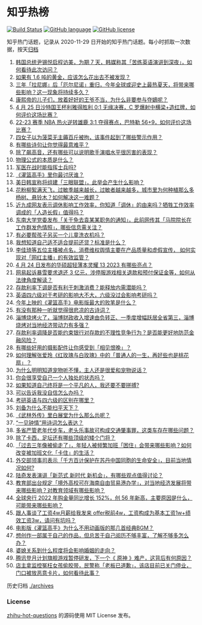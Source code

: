 # 知乎热榜
[![Build Status](https://github.com/ToWeLong/zhihu-hot-questions/workflows/CI/badge.svg)](https://github.com/ToWeLong/zhihu-hot-questions/actions)
[![GitHub language](https://img.shields.io/badge/language-golang-orange.svg)](https://golang.org/)
[![GitHub license](https://img.shields.io/github/license/ToWeLong/zhihu-hot-questions)](https://github.com/ToWeLong/zhihu-hot-questions/blob/main/LICENSE)

知乎热门话题，记录从 2020-11-29 日开始的知乎热门话题。每小时抓取一次数据，按天[归档](./archives)

<!-- BEGIN -->

1. [韩国总统尹锡悦启程访美，为期 7 天，韩媒称其「苦练英语演讲到深夜」，如何看待此次访问？](https://www.zhihu.com/question/597450441)
1. [如果有 1.6 吨的黄金，应该怎么花出去不被发现？](https://www.zhihu.com/question/597099742)
1. [三年「拉尼娜」后「厄尔尼诺」重归，今年全球或迎史上最热夏天，将带来哪些影响？这一现象将持续多久？](https://www.zhihu.com/question/597416912)
1. [康熙帝的儿子们，放着好好的王爷不当，为什么非要参与夺嫡呢？](https://www.zhihu.com/question/591736775)
1. [4 月 25 日沙特国王杯利雅得胜利 0:1 无缘决赛，C 罗爆射中横梁+造红牌，如何评价这场比赛？](https://www.zhihu.com/question/597598827)
1. [22-23 赛季 NBA 热火逆转雄鹿 3:1 夺得赛点，巴特勒 56+9，如何评价这场比赛？](https://www.zhihu.com/question/597616148)
1. [四女子以为菠菜无主薅百斤被拘，该事件起到了哪些警示作用？](https://www.zhihu.com/question/597225887)
1. [有哪些诗句让你觉得最意难平？](https://www.zhihu.com/question/597521169)
1. [除了飙高音，还有哪些可以说明歌手演唱水平很厉害的表现？](https://www.zhihu.com/question/596355093)
1. [物理公式的本质是什么？](https://www.zhihu.com/question/587680799)
1. [军医在战时能指挥士兵吗?](https://www.zhihu.com/question/566875569)
1. [《灌篮高手》里你最讨厌谁？](https://www.zhihu.com/question/34844537)
1. [美日韩宣称将组建「三眼联盟」，此举会产生什么影响？](https://www.zhihu.com/question/597467128)
1. [花粉柳絮满天飞，过敏季越来越长，过敏者越来越多，城市里为何种植那么多杨树、悬铃木？如何解决这一难题？](https://www.zhihu.com/question/597458379)
1. [近九成网友表示调休影响工作效率，你知道「调休」的由来吗？牺牲工作效率调成的「人造长假」值得吗？](https://www.zhihu.com/question/597625803)
1. [东南大学党委发布「关于免去袁某某职务的通知」，此前网传其「马院院长在工作群发色情照」，哪些信息需关注？](https://www.zhihu.com/question/597485495)
1. [有必要帮孩子另买一个儿童洗衣机吗？](https://www.zhihu.com/question/596887113)
1. [我想知道自己适不适合提前还贷？标准是什么？](https://www.zhihu.com/question/597594688)
1. [李佳琦等五位主播被点名，消费维权舆情主要在产品质量和虚假宣传， 如何实现对「网红主播」的有效监管？](https://www.zhihu.com/question/597445894)
1. [4 月 24 日发布的华硕超轻薄本灵耀 13 2023 有哪些亮点？](https://www.zhihu.com/question/597547362)
1. [网易起诉暴雪要求退还 3 亿元，涉停服游戏相关退款和预付保证金等，如何从法律角度解读？](https://www.zhihu.com/question/597460920)
1. [存款利率下调是否有利于刺激消费？能释放内需潜能吗？](https://www.zhihu.com/question/597096895)
1. [英语四六级对于考研的影响大不大，六级没过会影响考研吗？](https://www.zhihu.com/question/510123216)
1. [今年上映的《灌篮高手》电影版最大的败笔是什么？](https://www.zhihu.com/question/597438631)
1. [有没有那种一听就觉得很悲凉的古诗词？](https://www.zhihu.com/question/596717551)
1. [淄博烧烤火了，淄博财政收入增速由负转正、一季度增幅跃居全省第三，淄博烧烤对当地经济带动力有多强？](https://www.zhihu.com/question/596730648)
1. [存款利率调降是否能约束银行对存款的不理性竞争行为？是否能更好地防范金融风险？](https://www.zhihu.com/question/597096860)
1. [有哪些好用的摄影配件让你感受到「相见恨晚」？](https://www.zhihu.com/question/596920532)
1. [如何理解张爱玲《红玫瑰与白玫瑰》中的「普通人的一生，再好些也是桃花扇」？](https://www.zhihu.com/question/24261508)
1. [为什么明明知道宠物听不懂，主人还是很爱和宠物说话？](https://www.zhihu.com/question/596852769)
1. [你会很享受自己一个人独处的状态吗？](https://www.zhihu.com/question/597460777)
1. [如果知道自己终将是一个平凡的人，我还要不要拼搏?](https://www.zhihu.com/question/597388072)
1. [可以告诉我没自信怎么办吗？](https://www.zhihu.com/question/597472536)
1. [考研英语与四六级的区别在哪里？](https://www.zhihu.com/question/517248521)
1. [刘备为什么不能扫平天下？](https://www.zhihu.com/question/596431223)
1. [《武林外传》里白展堂为什么那么怂呢？](https://www.zhihu.com/question/529895441)
1. [“一见钟情”用诗词怎么表达？](https://www.zhihu.com/question/596703285)
1. [多省严管老年代步车，老头乐事故可构成交通肇事罪，这类车存在哪些问题？](https://www.zhihu.com/question/597456223)
1. [除了卡西，足坛还有哪些顶级的矮个门将？](https://www.zhihu.com/question/444835366)
1. [「过去三年像被偷走了」，年轻人被频繁加班「困住」会带来哪些影响？如何改变被加班文化「卡住」的生活？](https://www.zhihu.com/question/597473252)
1. [外交部领事司表示「千方百计保护在苏丹中国同胞的生命安全」，目前当地情况如何?](https://www.zhihu.com/question/597243299)
1. [陆奇发表演讲「新范式 新时代 新机会」，有哪些观点值得讨论？](https://www.zhihu.com/question/597435854)
1. [教育部出台规定「境外高校可在海南自由贸易港办学」，对当地经济发展将带来哪些影响？对教育领域有哪些影响？](https://www.zhihu.com/question/597478488)
1. [全球央行 2022 年购金量同比增长 152%，创 56 年新高，主要原因是什么，可能带来哪些影响？](https://www.zhihu.com/question/597443800)
1. [跟人事谈了工资4w月薪给我发来 offer税前4w，工资构成为基本工资1w+绩效工资3w，请问有坑吗？](https://www.zhihu.com/question/597192299)
1. [电影版《灌篮高手》为什么不用动画版的那几首经典BGM？](https://www.zhihu.com/question/596712055)
1. [想创作一部属于自己的作品，但总苦于自己阅历不够丰富，了解不够多怎么办？](https://www.zhihu.com/question/597417702)
1. [婆媳关系到什么程度将会影响婚姻的走向？](https://www.zhihu.com/question/471660682)
1. [腾讯登月计划旗舰游戏暂停研发，下一个《 原神 》难产，这背后有何原因？](https://www.zhihu.com/question/597442132)
1. [店主拿监控冤枉女孩偷胶带，民警称「老板已道歉」，该店目前已关门停业，门口被放恶意卡片，如何看待此事？](https://www.zhihu.com/question/597247083)

<!-- END -->

历史归档 [./archives](./archives)


### License
[zhihu-hot-questions](https://github.com/towelong/zhihu-hot-questions) 的源码使用 MIT License 发布。